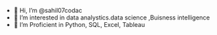 - 👋 Hi, I’m @sahil07codac
- 👀 I’m interested in data analystics.data science ,Buisness intelligence
- 🌱 I’m Proficient in Python, SQL, Excel, Tableau


<!---
sahil07codac/sahil07codac is a ✨ special ✨ repository because its `README.md` (this file) appears on your GitHub profile.
You can click the Preview link to take a look at your changes.
--->
